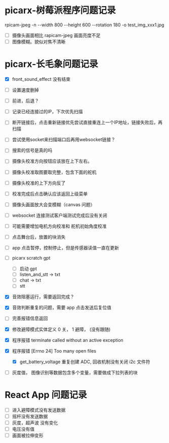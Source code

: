 # picarx-树莓派程序问题记录

rpicam-jpeg -n --width 800 --height 600 --rotation 180 -o test_img_xxx1.jpg

- [ ] 摄像头画面相比 rapicam-jpeg 画面亮度不足
- [ ] 图像模糊。貌似对焦不清晰

# picarx-长毛象问题记录

- [x] front_sound_effect 没有结束
- [ ] 设置速度删掉
- [ ] 前进，后退？
- [ ] 记录已经连接过的IP，下次优先扫描
- [ ] 断开链接后，点击重新链接优先尝试直接重连上一个IP地址，链接失败后，再扫描
- [ ] 尝试使用socket来扫描端口后再用websocket链接？
- [ ] 搜索的信号是真的吗
- [ ] 摄像头校准方向按钮应该放在上下左右。
- [ ] 摄像头校准取图要取完整，包含下面的舵机
- [ ] 摄像头校准的上下方向反了
- [ ] 校准完成后点击确认应该返回上级菜单
- [ ] 摄像头画面放大会变模糊（canvas 问题）
- [ ] websocket 连接测试客户端测试完成后没有关闭
- [ ] 可能需要增加电机方向校准和 舵机初始角度校准
- [ ] 点击舞台后，放置的块消失
- [ ] app 点击暂停，控制停止，但是传感器读值一直在更新
- [ ] picarx scratch gpt
  - [ ] 启动 gpt
  - [ ] listen_and_stt -> txt
  - [ ] chat -> txt
  - [ ] stt
- [x] 音效阻塞运行，需要返回完成？
- [x] 音效判断重复的问题，需要 app 点击发送后复位值
- [ ] 完善报错信息返回
- [x] 修改避障模式实体定义 0 关， 1 避障， (没有跟随)

- [x] 程序报错 terminate called without an active exception
- [x] 程序报错 [Errno 24] Too many open files

  - [x] get_battery_voltage 重复创建 ADC, 回收机制没有关闭 i2c 文件符

- [ ] 灰度值， 图像识别等数据包含多个变量，需要做成下拉列表的块

# React App 问题记录

- [ ] 进入避障模式没有发送数据
- [ ] 摇杆没有发送数据
- [ ] 灰度，超声波 没有变化
- [ ] 电压没有值
- [ ] 画面被拉伸变形